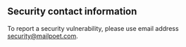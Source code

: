 ## Security contact information

To report a security vulnerability, please use email address [security@mailpoet.com](mailto:security@mailpoet.com).
